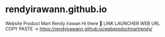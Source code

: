 # rendyirawann.github.io
Website Product Mart Rendy Irawan
Hi there 👋
LINK LAUNCHER WEB URL COPY PASTE -> https://rendyirawann.github.io/webproductmartrendy/

<!--
**rendyirawann/rendyirawann.github.io** is a ✨ _special_ ✨ repository because its `README.md` (this file) appears on your GitHub profile.

Here are some ideas to get you started:

- 🔭 I’m currently working on ...
- 🌱 I’m currently learning ...
- 👯 I’m looking to collaborate on ...
- 🤔 I’m looking for help with ...
- 💬 Ask me about ...
- 📫 How to reach me: ...
- 😄 Pronouns: ...
- ⚡ Fun fact: ...
-->

